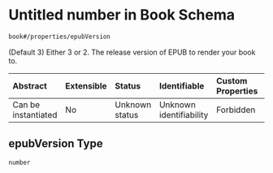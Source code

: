 # Untitled number in Book Schema

```txt
book#/properties/epubVersion
```

(Default 3) Either 3 or 2. The release version of EPUB to render your book to.

| Abstract            | Extensible | Status         | Identifiable            | Custom Properties | Additional Properties | Access Restrictions | Defined In                                                           |
| :------------------ | :--------- | :------------- | :---------------------- | :---------------- | :-------------------- | :------------------ | :------------------------------------------------------------------- |
| Can be instantiated | No         | Unknown status | Unknown identifiability | Forbidden         | Allowed               | none                | [book.schema.json\*](../out/book.schema.json "open original schema") |

## epubVersion Type

`number`

